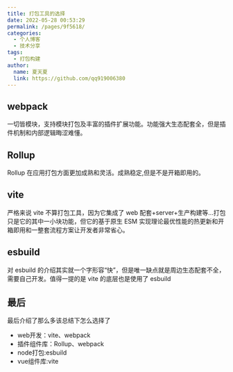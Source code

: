 ```yaml
---
title: 打包工具的选择
date: 2022-05-28 00:53:29
permalink: /pages/9f5618/
categories:
  - 个人博客
  - 技术分享
tags:
  - 打包构建
author: 
  name: 夏天夏
  link: https://github.com/qq919006380
---
```

## webpack

一切皆模块，支持模块打包及丰富的插件扩展功能。功能强大生态配套全，但是插件机制和内部逻辑晦涩难懂。

## Rollup

Rollup 在应用打包方面更加成熟和灵活。成熟稳定,但是不是开箱即用的。

## vite

严格来说 vite 不算打包工具，因为它集成了 web 配套+server+生产构建等...打包只是它的其中一小块功能，但它的基于原生 ESM 实现理论最优性能的热更新和开箱即用和一整套流程方案让开发者非常省心。

## esbuild

对 esbuild 的介绍其实就一个字形容“快”，但是唯一缺点就是周边生态配套不全，需要自己开发。值得一提的是 vite 的底层也是使用了 esbuild


## 最后
最后介绍了那么多该总结下怎么选择了  
- web开发：vite、webpack  
- 插件组件库：Rollup、webpack
- node打包:esbuild  
- vue组件库:vite  